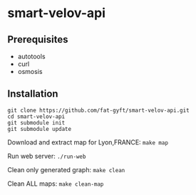 # smart-velov-api

## Prerequisites
- autotools
- curl
- osmosis

## Installation
```
git clone https://github.com/fat-gyft/smart-velov-api.git
cd smart-velov-api
git submodule init
git submodule update
```
Download and extract map for Lyon,FRANCE: `make map`

Run web server: `./run-web`

Clean only generated graph: `make clean`

Clean ALL maps: `make clean-map`
